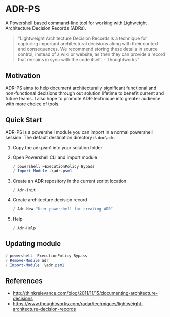 # ADR-PS

A Powershell based command-line tool for working with Lighweight Architecture Decision Records (ADRs).

>"Lightweight Architecture Decision Records is a technique for capturing important architectural decisions along with their context and consequences. We recommend storing these details in source control, instead of a wiki or website, as then they can provide a record that remains in sync with the code itself. - Thoughtworks"

## Motivation

ADR-PS aims to help document architecturally significant functional and non-functional decisions through out solution lifetime to benefit current and future teams. I also hope to promote ADR-technique into greater audience with more choice of tools.

## Quick Start

ADR-PS is a powershell module you can import in a normal powershell session. The default destination directory is `doc\adr`.

1. Copy the adr.psm1 into your solution folder
2. Open Powershell CLI and import module

	```powershell
	/ powershell –ExecutionPolicy Bypass
	/ Import-Module .\adr.psm1
	```
3. Create an ADR repository in the current script location
	```powershell
	/ Adr-Init
	```
4. Create architecture decision record
	```powershell
	/ Adr-New "User powershell for creating ADR"
	```
5. Help
	```powershell
	/ Adr-Help
	```

## Updating module

```powershell
/ powershell –ExecutionPolicy Bypass
/ Remove-Module adr
/ Import-Module .\adr.psm1
```

## References

- http://thinkrelevance.com/blog/2011/11/15/documenting-architecture-decisions
- https://www.thoughtworks.com/radar/techniques/lightweight-architecture-decision-records
